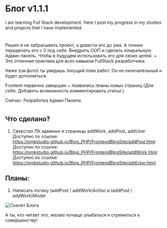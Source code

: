 

# Блог v1.1.1


I am learning Full Stack development.
Here I post my progress in my studies and projects that I have implemented.

#

Решил я не забрасывать проект, а довести его до ума. А точнее переделать его с 0 под себя. Внедрить ООП и сделать номральную Админ панель. Чтобы в будущем использовать его для своих целей. + Это отличная практика для всех навыков FullStack разработчика.

Ниже (см.фото) ты увидишь текущий план работ. Он не окончательный и будет дополняться. 

Frontent первично завершен + появились планы новых страниц
(Для себя: Добавить возможность комментировать статьи.)

Сейчас: Разработка Админ Панели

#

## Что сделано?

1. Сверстал ЛК админки и страницы addWork, addPost, addUser 
Доступно по ссылке: https://pmkstudio.github.io/Blog_PHP/FrontendBlogSite/addPost.html
Доступно по ссылке: https://pmkstudio.github.io/Blog_PHP/FrontendBlogSite/addWork.html
Доступно по ссылке: https://pmkstudio.github.io/Blog_PHP/FrontendBlogSite/addUser.html

## Планы: 
1. Написать логику (addPost / addWork)Action и (addPost / addWork)Model

![Скелет Блога](https://github.com/pmkStudio/Blog_PHP/blob/main/map_of_blogv2.png)

А ты, кто читает это, желаю почаще улыбаться и стремиться к совершенству!
